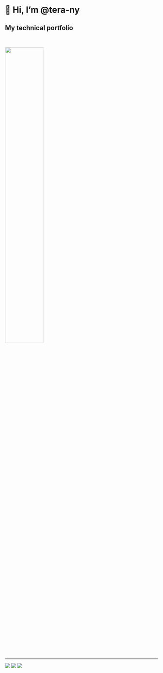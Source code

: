 # 👋 Hi, I’m @tera-ny

## My technical portfolio
<br/>
<br/>
<a href="https://github.com/tera-ny/Raspberry-Juice">
<img
  className="logo"
  src="https://raw.githubusercontent.com/tera-ny/Raspberry-Juice/main/public/img/logo_full_light.svg"
  width=50%
/>
</a>
<br/>
<br/>
<br/>
<br/>


<hr />
<a href="https://github.com/tera-ny"><img src="https://img.shields.io/badge/Github-tera_ny-orange?style=flat&logo=github" /></a>
<a href="https://twitter.com/tera_ny"><img src="https://img.shields.io/badge/Twitter-tera_ny-purple?style=flat&logo=twitter" /></a>
<a href="https://zenn.dev/tera_ny"><img src="https://img.shields.io/badge/Zenn-tera_ny-blue?style=flat&logo=zenn" /></a>
